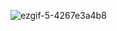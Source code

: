 

![ezgif-5-4267e3a4b8](https://github.com/user-attachments/assets/6a8991e8-14f3-45a5-9131-5ae7ec8baf7a)
